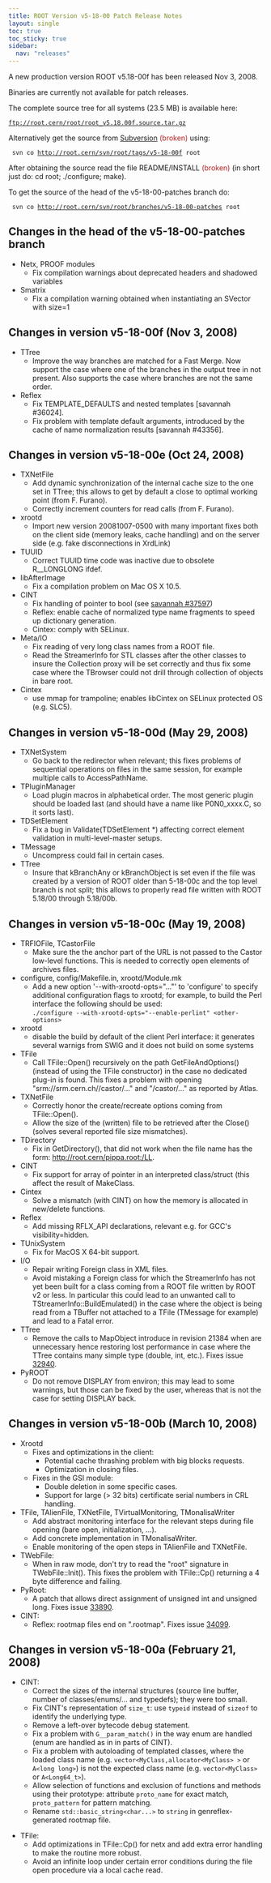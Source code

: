 ```yaml
---
title: ROOT Version v5-18-00 Patch Release Notes
layout: single
toc: true
toc_sticky: true
sidebar:
  nav: "releases"
---
```



<div class="content">
<p>A new production version ROOT v5.18-00f has been released Nov 3, 2008.</p>

<p>Binaries are currently not available for patch releases.</p>

<p>The complete source tree for all systems (23.5 MB) is available here:</p>
<code><a href="ftp://root.cern/root/root_v5.18.00f.source.tar.gz" target="_blank">ftp://root.cern/root/root_v5.18.00f.source.tar.gz</a> </code>

<p>Alternatively get the source from <a href="/git-primer" target="_blank">Subversion</a> <span style="color:#B22222;">(broken)</span> using:</p>
<code> svn co <a href="http://root.cern/svn/root/tags/v5-18-00f" target="_blank" title="http://root.cern/svn/root/tags/v5-18-00f">http://root.cern/svn/root/tags/v5-18-00f</a> root </code>

<p>After obtaining the source read the file README/INSTALL <span style="color:#B22222;">(broken)</span> (in short just do: cd root; ./configure; make).</p>

<p>To get the source of the head of the v5-18-00-patches branch do:</p>
<code> svn co <a href="http://root.cern/svn/root/branches/v5-18-00-patches" target="_blank" title="http://root.cern/svn/root/branches/v5-18-00-patches">http://root.cern/svn/root/branches/v5-18-00-patches</a> root </code>

<h2>Changes in the head of the v5-18-00-patches branch</h2>

<ul>
	<li>Netx, PROOF modules
	<ul>
		<li>Fix compilation warnings about deprecated headers and shadowed variables</li>
	</ul>
	</li>
	<li>Smatrix
	<ul>
		<li>Fix a compilation warning obtained when instantiating an SVector with size=1</li>
	</ul>
	</li>
</ul>

<h2>Changes in version v5-18-00f (Nov 3, 2008)</h2>

<ul>
	<li>TTree
	<ul>
		<li>Improve the way branches are matched for a Fast Merge. Now support the case where one of the branches in the output tree in not present. Also supports the case where branches are not the same order.</li>
	</ul>
	</li>
	<li>Reflex
	<ul>
		<li>Fix TEMPLATE_DEFAULTS and nested templates [savannah #36024].</li>
		<li>Fix problem with template default arguments, introduced by the cache of name normalization results [savannah #43356].</li>
	</ul>
	</li>
</ul>

<h2>Changes in version v5-18-00e (Oct 24, 2008)</h2>

<ul>
	<li>TXNetFile
	<ul>
		<li>Add dynamic synchronization of the internal cache size to the one set in TTree; this allows to get by default a close to optimal working point (from F. Furano).</li>
		<li>Correctly increment counters for read calls (from F. Furano).</li>
	</ul>
	</li>
	<li>xrootd
	<ul>
		<li>Import new version 20081007-0500 with many important fixes both on the client side (memory leaks, cache handling) and on the server side (e.g. fake disconnections in XrdLink)</li>
	</ul>
	</li>
	<li>TUUID
	<ul>
		<li>Correct TUUID time code was inactive due to obsolete R__LONGLONG ifdef.</li>
	</ul>
	</li>
	<li>libAfterImage
	<ul>
		<li>Fix a compilation problem on Mac OS X 10.5.</li>
	</ul>
	</li>
	<li>CINT
	<ul>
		<li>Fix handling of pointer to bool (see <a href="https://savannah.cern.ch/bugs/?37597" rel="nofollow" target="_blank">savannah #37597</a>)</li>
		<li>Reflex: enable cache of normalized type name fragments to speed up dictionary generation.</li>
		<li>Cintex: comply with SELinux.</li>
	</ul>
	</li>
	<li>Meta/IO
	<ul>
		<li>Fix reading of very long class names from a ROOT file.</li>
		<li>Read the StreamerInfo for STL classes after the other classes to insure the Collection proxy will be set correctly and thus fix some case where the TBrowser could not drill through collection of objects in bare root.</li>
	</ul>
	</li>
	<li>Cintex
	<ul>
		<li>use mmap for trampoline; enables libCintex on SELinux protected OS (e.g. SLC5).</li>
	</ul>
	</li>
</ul>

<h2>Changes in version v5-18-00d (May 29, 2008)</h2>

<ul>
	<li>TXNetSystem
	<ul>
		<li>Go back to the redirector when relevant; this fixes problems of sequential operations on files in the same session, for example multiple calls to AccessPathName.</li>
	</ul>
	</li>
	<li>TPluginManager
	<ul>
		<li>Load plugin macros in alphabetical order. The most generic plugin should be loaded last (and should have a name like P0N0_xxxx.C, so it sorts last).</li>
	</ul>
	</li>
	<li>TDSetElement
	<ul>
		<li>Fix a bug in Validate(TDSetElement *) affecting correct element validation in multi-level-master setups.</li>
	</ul>
	</li>
	<li>TMessage
	<ul>
		<li>Uncompress could fail in certain cases.</li>
	</ul>
	</li>
	<li>TTree
	<ul>
		<li>Insure that kBranchAny or kBranchObject is set even if the file was created by a version of ROOT older than 5-18-00c and the top level branch is not split; this allows to properly read file written with ROOT 5.18/00 through 5.18/00b.</li>
	</ul>
	</li>
</ul>

<h2>Changes in version v5-18-00c (May 19, 2008)</h2>

<ul>
	<li>TRFIOFile, TCastorFile
	<ul>
		<li>Make sure the the anchor part of the URL is not passed to the Castor low-level functions. This is needed to correctly open elements of archives files.</li>
	</ul>
	</li>
	<li>configure, config/Makefile.in, xrootd/Module.mk
	<ul>
		<li>Add a new option '--with-xrootd-opts="..."' to 'configure' to specify additional configuration flags to xrootd; for example, to build the Perl interface the following should be used:<br />
		<code>./configure --with-xrootd-opts="--enable-perlint" &lt;other-options&gt;</code></li>
	</ul>
	</li>
	<li>xrootd
	<ul>
		<li>disable the build by default of the client Perl interface: it generates several warnigs from SWIG and it does not build on some systems</li>
	</ul>
	</li>
	<li>TFile
	<ul>
		<li>Call TFile::Open() recursively on the path GetFileAndOptions() (instead of using the TFile constructor) in the case no dedicated plug-in is found. This fixes a problem with opening "srm://srm.cern.ch//castor/..." and "/castor/..." as reported by Atlas.</li>
	</ul>
	</li>
	<li>TXNetFile
	<ul>
		<li>Correctly honor the create/recreate options coming from TFile::Open().</li>
		<li>Allow the size of the (written) file to be retrieved after the Close() (solves several reported file size mismatches).</li>
	</ul>
	</li>
	<li>TDirectory
	<ul>
		<li>Fix in GetDirectory(), that did not work when the file name has the form: <a href="http://root.cern/pippa.root:/LL" target="_blank">http://root.cern/pippa.root:/LL</a>.</li>
	</ul>
	</li>
	<li>CINT
	<ul>
		<li>Fix support for array of pointer in an interpreted class/struct (this affect the result of MakeClass.</li>
	</ul>
	</li>
	<li>Cintex
	<ul>
		<li>Solve a mismatch (with CINT) on how the memory is allocated in new/delete functions.</li>
	</ul>
	</li>
	<li>Reflex
	<ul>
		<li>Add missing RFLX_API declarations, relevant e.g. for GCC's visibility=hidden.</li>
	</ul>
	</li>
	<li>TUnixSystem
	<ul>
		<li>Fix for MacOS X 64-bit support.</li>
	</ul>
	</li>
	<li>I/O
	<ul>
		<li>Repair writing Foreign class in XML files.</li>
		<li>Avoid mistaking a Foreign class for which the StreamerInfo has not yet been built for a class coming from a ROOT file written by ROOT v2 or less. In particular this could lead to an unwanted call to TStreamerInfo::BuildEmulated() in the case where the object is being read from a TBuffer not attached to a TFile (TMessage for example) and lead to a Fatal error.</li>
	</ul>
	</li>
	<li>TTree
	<ul>
		<li>Remove the calls to MapObject introduce in revision 21384 when are unnecessary hence restoring lost performance in case where the TTree contains many simple type (double, int, etc.). Fixes issue <a href="http://savannah.cern.ch/bugs/?32940" rel="nofollow" target="_blank">32940</a>.</li>
	</ul>
	</li>
	<li>PyROOT
	<ul>
		<li>Do not remove DISPLAY from environ; this may lead to some warnings, but those can be fixed by the user, whereas that is not the case for setting DISPLAY back.</li>
	</ul>
	</li>
</ul>

<h2>Changes in version v5-18-00b (March 10, 2008)</h2>

<ul>
	<li>Xrootd
	<ul>
		<li>Fixes and optimizations in the client:
		<ul>
			<li>Potential cache thrashing problem with big blocks requests.</li>
			<li>Optimization in closing files.</li>
		</ul>
		</li>
		<li>Fixes in the GSI module:
		<ul>
			<li>Double deletion in some specific cases.</li>
			<li>Support for large (&gt; 32 bits) certificate serial numbers in CRL handling.</li>
		</ul>
		</li>
	</ul>
	</li>
	<li>TFile, TAlienFile, TXNetFile, TVirtualMonitoring, TMonalisaWriter
	<ul>
		<li>Add abstract monitoring interface for the relevant steps during file opening (bare open, initialization, ...).</li>
		<li>Add concrete implementation in TMonalisaWriter.</li>
		<li>Enable monitoring of the open steps in TAlienFile and TXNetFile.</li>
	</ul>
	</li>
	<li>TWebFile:
	<ul>
		<li>When in raw mode, don't try to read the "root" signature in TWebFile::Init(). This fixes the problem with TFile::Cp() returning a 4 byte difference and failing.</li>
	</ul>
	</li>
	<li>PyRoot:
	<ul>
		<li>A patch that allows direct assignment of unsigned int and unsigned long. Fixes issue <a href="https://savannah.cern.ch/bugs/?33890" rel="nofollow" target="_blank">33890</a>.</li>
	</ul>
	</li>
	<li>CINT:
	<ul>
		<li>Reflex: rootmap files end on ".rootmap". Fixes issue <a href="http://savannah.cern.ch/bugs/?34099" rel="nofollow" target="_blank">34099</a>.</li>
	</ul>
	</li>
</ul>

<h2>Changes in version v5-18-00a (February 21, 2008)</h2>

<ul>
	<li>CINT:
	<ul>
		<li>Correct the sizes of the internal structures (source line buffer, number of classes/enums/... and typedefs); they were too small.</li>
		<li>Fix CINT's representation of <code>size_t</code>: use <code>typeid</code> instead of <code>sizeof</code> to identify the underlying type.</li>
		<li>Remove a left-over bytecode debug statement.</li>
		<li>Fix a problem with <code>G__param_match()</code> in the way enum are handled (enum are handled as in in parts of CINT).</li>
		<li>Fix a problem with autoloading of templated classes, where the loaded class name (e.g. <code>vector&lt;MyClass,allocator&lt;MyClass&gt; &gt;</code> or <code>A&lt;long long&gt;</code>) is not the expected class name (e.g. <code>vector&lt;MyClass&gt;</code> or <code>A&lt;Long64_t&gt;</code>).</li>
		<li>Allow selection of functions and exclusion of functions and methods using their prototype: attribute <code>proto_name</code> for exact match, <code>proto_pattern</code> for pattern matching.</li>
		<li>Rename <code>std::basic_string&lt;char...&gt;</code> to <code>string</code> in genreflex-generated rootmap file.</li>
	</ul>
	</li>
</ul>

<ul>
	<li>TFile:
	<ul>
		<li>Add optimizations in TFile::Cp() for netx and add extra error handling to make the routine more robust.</li>
		<li>Avoid an infinite loop under certain error conditions during the file open procedure via a local cache read.</li>
	</ul>
	</li>
</ul>
</div>
